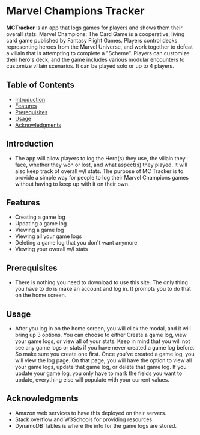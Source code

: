 # Marvel Champions Tracker
**MCTracker** is an app that logs games for players and shows them their overall stats.
Marvel Champions: The Card Game is a cooperative, living card game published by Fantasy Flight Games. Players control decks representing heroes from the Marvel 
Universe, and work together to defeat a villain that is attempting to complete a "Scheme". Players can customize their hero's deck, 
and the game includes various modular encounters to customize villain scenarios. It can be played solo or up to 4 players.

## Table of Contents
- [Introduction](#introduction)
- [Features](#features)
- [Prerequisites](#prerequisites)
- [Usage](#usage)
- [Acknowledgments](#acknowledgments)

## Introduction

- The app will allow players to log the Hero(s) they use, the villain they face, whether they won or lost, 
and what aspect(s) they played. It will also keep track of overall w/l stats. The purpose of MC Tracker is to provide a simple way
for people to log their Marvel Champions games without having to keep up with it on their own.


## Features
- Creating a game log
- Updating a game log
- Viewing a game log
- Viewing all your game logs
- Deleting a game log that you don't want anymore
- Viewing your overall w/l stats

## Prerequisites
- There is nothing you need to download to use this site. The only thing you have to do is make an account and log in. 
It prompts you to do that on the home screen.

## Usage
- After you log in on the home screen, you will click the modal, and it will bring up 3 options. You can choose to either Create a game log, view your game logs, 
or view all of your stats. Keep in mind that you will not see any game logs or stats if you have never created a game log before. So make sure you create one first.
Once you've created a game log, you will view the log page. On that page, you will have the option to view all your game logs, update that game log, or delete that 
game log. If you update your game log, you only have to mark the fields you want to update, everything else will populate with your current values.

## Acknowledgments
- Amazon web services to have this deployed on their servers.
- Stack overflow and W3Schools for providing resources.
- DynamoDB Tables is where the info for the game logs are stored.

